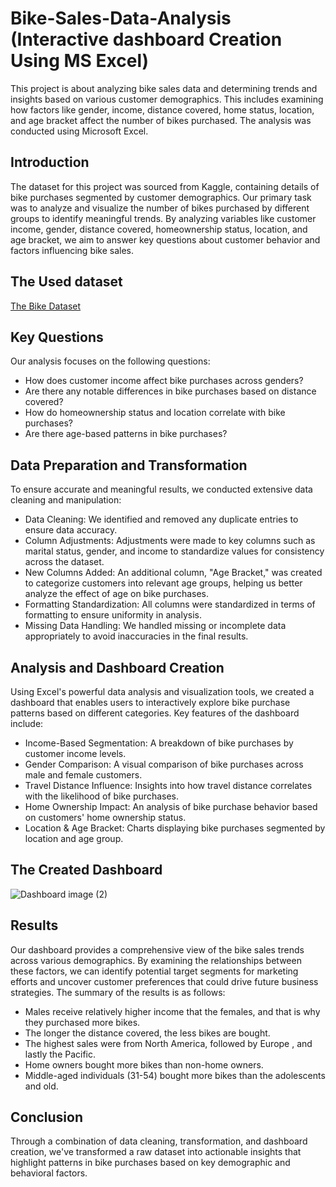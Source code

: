 # Bike-Sales-Data-Analysis (Interactive dashboard Creation Using MS Excel)
This project is about analyzing bike sales data and determining trends and insights based on various customer demographics. This includes examining how factors like gender, income, distance covered, home status, location, and age bracket affect the number of bikes purchased. The analysis was conducted using Microsoft Excel.

## Introduction
The dataset for this project was sourced from Kaggle, containing details of bike purchases segmented by customer demographics. Our primary task was to analyze and visualize the number of bikes purchased by different groups to identify meaningful trends. By analyzing variables like customer income, gender, distance covered, homeownership status, location, and age bracket, we aim to answer key questions about customer behavior and factors influencing bike sales.

## The Used dataset
<a href="https://github.com/Habirah-Mahmood/Bike-Sales-Data-Analysis/blob/main/Excel%20Project%20Dataset.xlsx">The Bike Dataset</a>

## Key Questions
Our analysis focuses on the following questions:

- How does customer income affect bike purchases across genders?
- Are there any notable differences in bike purchases based on distance covered?
- How do homeownership status and location correlate with bike purchases?
- Are there age-based patterns in bike purchases?

## Data Preparation and Transformation
To ensure accurate and meaningful results, we conducted extensive data cleaning and manipulation:

- Data Cleaning: We identified and removed any duplicate entries to ensure data accuracy.
- Column Adjustments: Adjustments were made to key columns such as marital status, gender, and income to standardize values for consistency across the dataset.
- New Columns Added: An additional column, "Age Bracket," was created to categorize customers into relevant age groups, helping us better analyze the effect of age on bike purchases.
- Formatting Standardization: All columns were standardized in terms of formatting to ensure uniformity in analysis.
- Missing Data Handling: We handled missing or incomplete data appropriately to avoid inaccuracies in the final results.

## Analysis and Dashboard Creation
Using Excel's powerful data analysis and visualization tools, we created a dashboard that enables users to interactively explore bike purchase patterns based on different categories. Key features of the dashboard include:

- Income-Based Segmentation: A breakdown of bike purchases by customer income levels.
- Gender Comparison: A visual comparison of bike purchases across male and female customers.
- Travel Distance Influence: Insights into how travel distance correlates with the likelihood of bike purchases.
- Home Ownership Impact: An analysis of bike purchase behavior based on customers' home ownership status.
- Location & Age Bracket: Charts displaying bike purchases segmented by location and age group.

## The Created Dashboard

![Dashboard image (2)](https://github.com/user-attachments/assets/67f1a319-6250-4a73-8456-64a2a3db56c8)

## Results
Our dashboard provides a comprehensive view of the bike sales trends across various demographics. By examining the relationships between these factors, we can identify potential target segments for marketing efforts and uncover customer preferences that could drive future business strategies. The summary of the results is as follows:
- Males receive relatively higher income that the females, and that is why they purchased more bikes.
- The longer the distance covered, the less bikes are bought.
- The highest sales were from North America, followed by Europe , and lastly the Pacific.
- Home owners bought more bikes than non-home owners.
- Middle-aged individuals (31-54) bought more bikes than the adolescents and old.

## 

## Conclusion
Through a combination of data cleaning, transformation, and dashboard creation, we've transformed a raw dataset into actionable insights that highlight patterns in bike purchases based on key demographic and behavioral factors.
